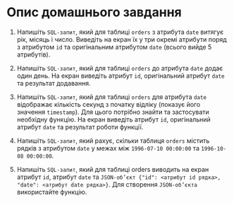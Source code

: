 # Опис домашнього завдання

1. Напишіть `SQL-запит`, який для таблиці `orders` з атрибута `date` витягує рік, місяць і число. Виведіть на екран їх у три окремі атрибути поряд з атрибутом `id` та оригінальним атрибутом `date` (всього вийде 5 атрибутів).

2. Напишіть `SQL-запит`, який для таблиці `orders` до атрибута `date` додає один день. На екран виведіть атрибут `id`, оригінальний атрибут `date` та результат додавання.

3. Напишіть `SQL-запит`, який для таблиці `orders` для атрибута `date` відображає кількість секунд з початку відліку (показує його значення `timestamp`). Для цього потрібно знайти та застосувати необхідну функцію. На екран виведіть атрибут `id`, оригінальний атрибут `date` та результат роботи функції.

4. Напишіть `SQL-запит`, який рахує, скільки таблиця `orders` містить рядків з атрибутом `date` у межах між `1996-07-10 00:00:00` та `1996-10-08 00:00:00`.

5. Напишіть `SQL-запит`, який для таблиці orders виводить на екран атрибут `id`, атрибут `date` та `JSON-об’єкт {"id": <атрибут id рядка>, "date": <атрибут date рядка>}`. Для створення `JSON-об’єкта` використайте функцію.
